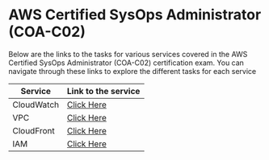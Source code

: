 # AWS Certified SysOps Administrator (COA-C02)

Below are the links to the tasks for various services covered in the AWS Certified SysOps Administrator (COA-C02) certification exam. You can navigate through these links to explore the different tasks for each service

| Service    | Link to the service                        |
| ---------- | ------------------------------------------ |
| CloudWatch | [Click Here](./AWS%20CloudWatch/README.md) |
| VPC        | [Click Here](./AWS%20VPC/README.md)        |
| CloudFront | [Click Here](./AWS%20CloudFront/Task-1.md) |
| IAM        | [Click Here](./AWS%20IAM/README.md)          |
